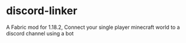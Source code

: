 # discord-linker
A Fabric mod for 1.18.2, Connect your single player minecraft world to a discord channel using a bot
